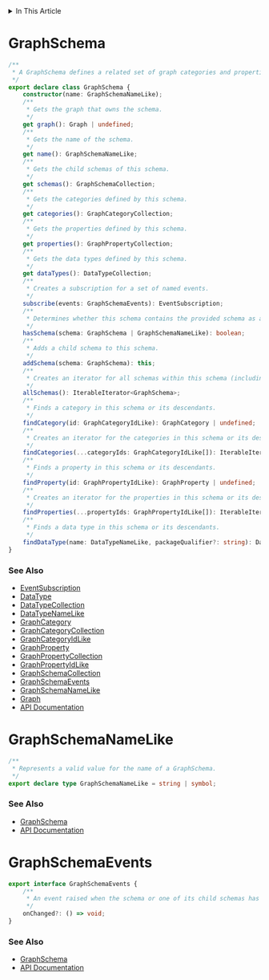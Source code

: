 <details>
<summary>In This Article</summary>
<li><a href="#graphschema">GraphSchema</a></li>
<li><a href="#graphschemanamelike">GraphSchemaNameLike</a></li>
<li><a href="#graphschemaevents">GraphSchemaEvents</a></li>
</details>

# GraphSchema
```ts
/**
 * A GraphSchema defines a related set of graph categories and properties.
 */
export declare class GraphSchema {
    constructor(name: GraphSchemaNameLike);
    /**
     * Gets the graph that owns the schema.
     */
    get graph(): Graph | undefined;
    /**
     * Gets the name of the schema.
     */
    get name(): GraphSchemaNameLike;
    /**
     * Gets the child schemas of this schema.
     */
    get schemas(): GraphSchemaCollection;
    /**
     * Gets the categories defined by this schema.
     */
    get categories(): GraphCategoryCollection;
    /**
     * Gets the properties defined by this schema.
     */
    get properties(): GraphPropertyCollection;
    /**
     * Gets the data types defined by this schema.
     */
    get dataTypes(): DataTypeCollection;
    /**
     * Creates a subscription for a set of named events.
     */
    subscribe(events: GraphSchemaEvents): EventSubscription;
    /**
     * Determines whether this schema contains the provided schema as a child or grandchild.
     */
    hasSchema(schema: GraphSchema | GraphSchemaNameLike): boolean;
    /**
     * Adds a child schema to this schema.
     */
    addSchema(schema: GraphSchema): this;
    /**
     * Creates an iterator for all schemas within this schema (including this schema).
     */
    allSchemas(): IterableIterator<GraphSchema>;
    /**
     * Finds a category in this schema or its descendants.
     */
    findCategory(id: GraphCategoryIdLike): GraphCategory | undefined;
    /**
     * Creates an iterator for the categories in this schema or its descendants with the provided ids.
     */
    findCategories(...categoryIds: GraphCategoryIdLike[]): IterableIterator<GraphCategory>;
    /**
     * Finds a property in this schema or its descendants.
     */
    findProperty(id: GraphPropertyIdLike): GraphProperty | undefined;
    /**
     * Creates an iterator for the properties in this schema or its descendants with the provided ids.
     */
    findProperties(...propertyIds: GraphPropertyIdLike[]): IterableIterator<GraphProperty>;
    /**
     * Finds a data type in this schema or its descendants.
     */
    findDataType(name: DataTypeNameLike, packageQualifier?: string): DataType | undefined;
}
```

### See Also
* [EventSubscription](events.md#eventsubscription)
* [DataType](dataType.md#datatype)
* [DataTypeCollection](dataTypeCollection.md#datatypecollection)
* [DataTypeNameLike](dataType.md#datatypenamelike)
* [GraphCategory](graphCategory.md#graphcategory)
* [GraphCategoryCollection](graphCategoryCollection.md#graphcategorycollection)
* [GraphCategoryIdLike](graphCategory.md#graphcategoryidlike)
* [GraphProperty](graphProperty.md#graphproperty)
* [GraphPropertyCollection](graphPropertyCollection.md#graphpropertycollection)
* [GraphPropertyIdLike](graphProperty.md#graphpropertyidlike)
* [GraphSchemaCollection](graphSchemaCollection.md#graphschemacollection)
* [GraphSchemaEvents](#graphschemaevents)
* [GraphSchemaNameLike](#graphschemanamelike)
* [Graph](graph.md#graph)
* [API Documentation](index.md)

# GraphSchemaNameLike
```ts
/**
 * Represents a valid value for the name of a GraphSchema.
 */
export declare type GraphSchemaNameLike = string | symbol;
```

### See Also
* [GraphSchema](#graphschema)
* [API Documentation](index.md)

# GraphSchemaEvents
```ts
export interface GraphSchemaEvents {
    /**
     * An event raised when the schema or one of its child schemas has changed.
     */
    onChanged?: () => void;
}
```

### See Also
* [GraphSchema](#graphschema)
* [API Documentation](index.md)
